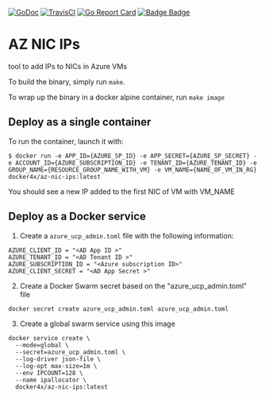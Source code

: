 
[![GoDoc](https://godoc.org/github.com/ddebroy/az-nic-ips/src/azip?status.svg)](https://godoc.org/github.com/ddebroy/az-nic-ips/src/azip)
[![TravisCI](https://travis-ci.org/ddebroy/az-nic-ips.svg?branch=master)](https://travis-ci.org/ddebroy/az-nic-ips)
[![Go Report Card](https://goreportcard.com/badge/github.com/ddebroy/az-nic-ips)](https://goreportcard.com/report/github.com/ddebroy/az-nic-ips)
[![Badge Badge](http://doyouevenbadge.com/github.com/ddebroy/az-nic-ips)](http://doyouevenbadge.com)

# AZ NIC IPs
tool to add IPs to NICs in Azure VMs

To build the binary, simply run `make`.

To wrap up the binary in a docker alpine container, run `make image`


## Deploy as a single container
To run the container, launch it with:
```
$ docker run -e APP_ID={AZURE_SP_ID} -e APP_SECRET={AZURE_SP_SECRET} -e ACCOUNT_ID={AZURE_SUBSCRIPTION_ID} -e TENANT_ID={AZURE_TENANT_ID} -e GROUP_NAME={RESOURCE_GROUP_NAME_WITH_VM} -e VM_NAME={NAME_OF_VM_IN_RG} docker4x/az-nic-ips:latest
```

You should see a new IP added to the first NIC of VM with VM_NAME

## Deploy as a Docker service

1. Create a `azure_ucp_admin.toml` file with the following information:
```
AZURE_CLIENT_ID = "<AD App ID >"
AZURE_TENANT_ID = "<AD Tenant ID >"
AZURE_SUBSCRIPTION_ID = "<Azure subscription ID>"
AZURE_CLIENT_SECRET = "<AD App Secret >"
```

2. Create a Docker Swarm secret based on the "azure_ucp_admin.toml" file
```
docker secret create azure_ucp_admin.toml azure_ucp_admin.toml
```

3. Create a global swarm service using this image
```
docker service create \
  --mode=global \
  --secret=azure_ucp_admin.toml \
  --log-driver json-file \
  --log-opt max-size=1m \
  --env IPCOUNT=128 \
  --name ipallocator \
  docker4x/az-nic-ips:latest
```
